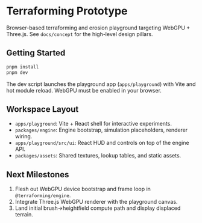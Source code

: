 # Terraforming Prototype

Browser-based terraforming and erosion playground targeting WebGPU + Three.js. See `docs/concept` for the high-level design pillars.

## Getting Started

```bash
pnpm install
pnpm dev
```

The dev script launches the playground app (`apps/playground`) with Vite and hot module reload. WebGPU must be enabled in your browser.

## Workspace Layout

- `apps/playground`: Vite + React shell for interactive experiments.
- `packages/engine`: Engine bootstrap, simulation placeholders, renderer wiring.
- `apps/playground/src/ui`: React HUD and controls on top of the engine API.
- `packages/assets`: Shared textures, lookup tables, and static assets.

## Next Milestones

1. Flesh out WebGPU device bootstrap and frame loop in `@terraforming/engine`.
2. Integrate Three.js WebGPU renderer with the playground canvas.
3. Land initial brush→heightfield compute path and display displaced terrain.
